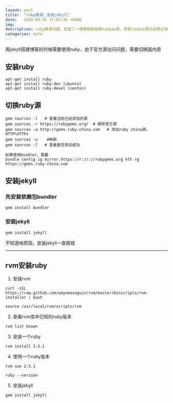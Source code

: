 ```yaml
---
layout: post
title:  "ruby换源、安装jekyll"
date:   2018-09-25 17:03:36 +0800
img:
description: ruby换源问题，百度了一堆教程都是换taobao源，但是taobao源已经停止维护了。。。
categories: note
---
```

用jekyll搭建博客的时候需要使用ruby，由于官方源访问问题，需要切换国内原

## 安装ruby
```
apt-get install ruby
apt-get install ruby-dev (ubuntu)
apt-get install ruby-devel (centos)
```

## 切换ruby源
```
gem sources -l   # 查看当前已经添加的源
gem sources -r https://rubygems.org/  # 移除官方源
gem sources -a http://gems.ruby-china.com   # 添加ruby china源，HTTP\HTTPs
gem sources -u    #刷新
gem sources -l   # 查看是否添加成功
```

```
如果使用bundler，需要
bundle config ig mirror.https://r://://rubygems.org htt rg https://gems.ruby-china.com
```
## 安装jekyll
 
### 先安装依赖包bundler
```
gem install bundler
```
### 安装jekyll
```
gem install jekyll
```
不知道啥原因，安装jekyll一直报错

---------------

## rvm安装ruby
1. 安装rvm

```curl -sSL https://raw.github.com/wayneeseguin/rvm/master/binscripts/rvm-installer | bash```

```source /usr/local/rvm/scripts/rvm```

2. 查看rvm库中已知的ruby版本

```rvm list known```

3. 安装一个ruby

```rvm install 2.5.1```

4. 使用一个ruby版本

```rvm use 2.5.1```

```ruby --version```

5. 安装jekyll

```gem install jekyll```